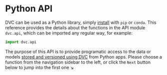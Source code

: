 # Python API

DVC can be used as a Python library, simply [install](/doc/install) with `pip`
or `conda`. This reference provides the details about the functions in the API
module `dvc.api`, which can be imported any regular way, for example:

```py
import dvc.api
```

The purpose of this API is to provide programatic access to the data or models
[stored and versioned using DVC](/doc/use-cases/versioning-data-and-model-files)
from Python apps. Please choose a function from the navigation sidebar to the
left, or click the `Next` button below to jump into the first one ↘
